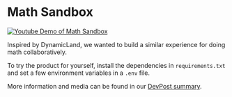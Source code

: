 # Math Sandbox

[![Youtube Demo of Math Sandbox](https://img.youtube.com/vi/_Xc0SWB7sas/0.jpg)](https://www.youtube.com/watch?v=_Xc0SWB7sas)

Inspired by DynamicLand, we wanted to build a similar experience for doing math
collaboratively.

To try the product for yourself, install the dependencies in
`requirements.txt` and set a few environment variables in a `.env` file.

More information and media can be found in our [DevPost
summary](https://devpost.com/software/interactive-grapher-thingy).
